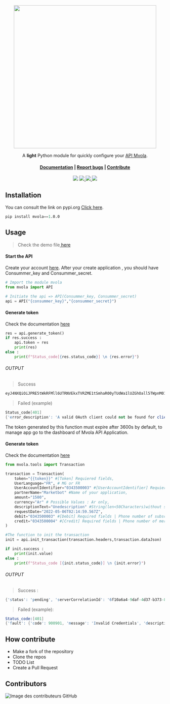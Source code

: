 </br>
</br>
<p align="center"> 
    <img height="450" src="https://github.com/rivo2302/Mvola/blob/master/assets/icon.png">
</p>

<div align="center"> 
<p>
  A <b>light</b> Python module for quickly configure your <a href="https://www.mvola.mg/devportal/"> API Mvola</a>.
  <h4>
        <a href="https://pypi.org/project/mvola/">Documentation</a>
        <span> | </span>
        <a href="https://github.com/rivo2302/Mvola/issues">Report bugs</a>
        <span> | </span>
        <a href="https://github.com/rivo2302/Mvola/fork">Contribute</a>
 </h4>
</p>
<p>
    <a href='#'> 
         <a href='#'> <img src='https://img.shields.io/badge/Maintained-Yes-darkgreen?style=for-the-badge'/></a>
    </a>
    <a href='https://pypi.org/project/mvola/'> 
       <img src="https://img.shields.io/badge/-opensource-F9F63C?style=for-the-badge&logo=appveyor&logoColor=FFFFFF"/>
    </a>
    <a href='https://github.com/rivo2302/Mvola'> 
        <img src="https://img.shields.io/badge/-python-396E9B?style=for-the-badge&logo=python&logoColor=FFFFFF"/>
    </a>
        <a href='https://pypi.org/project/mvola/'> <img src='https://img.shields.io/pypi/v/mvola?style=for-the-badge'/></a>
    </p>
</div>

## Installation

You can consult the link on pypi.org <a href="https://pypi.org/project/mvola/"> Click here</a>.

```s
pip install mvola==1.0.0
```


## Usage 
> Check the demo file<a href="https://github.com/rivo2302/Mvola/blob/master/demo.py"> here</a>


#### Start the API 
Create your account <a href="https://www.mvola.mg/devportal/">here</a>.
After your create application , you should have Consummer_key and Consummer_secret.

```python
# Import the module mvola
from mvola import API

# Initiate the api => API(Consummer_key, Consummer_secret)
api = API("{consummer_key}","{consummer_secret}")

```

#### Generate token
Check the documentation <a href="https://www.mvola.mg/devportal/apis/5fb6b560-ef7e-49ad-b3c7-5335b7ca45f6/documents/89b6b1d0-b3c9-4758-a548-47889825bc68"> here</a>


```python
res = api.generate_token()
if res.success :
    api.token = res
    print(res)
else :
    print(f"Status_code[{res.status_code}] \n {res.error}")
```

###### OUTPUT
> Success
```s
eyJ4NXQiOiJPRE5tWkRFMll6UTRNVEkxTVRZME1tSmhaR00yTUdWa1lUZGhOall5TWpnM01XTmpNalJqWWpnMll6bGpNRGRsWWpZd05ERmhZVGd6WkRoa1lUVm1OZyIsImtpZCI6Ik9ETm1aREUyWXpRNE1USTFNVFkwTW1KaFpHTTJNR1ZrWVRkaE5qWXlNamczTVdOak1qUmpZamcyWXpsak1EZGxZall3TkRGaFlUZ3paRGhrWVRWbU5nX1JTMjU2IiwiYWxnIjoiUlMyNTYifQ.eyJzdWIiOiJyaXZvMjMwMkBnbWFpbC5jb21AY2FyYm9uLnN1cGVyIiwiYXV0IjoiQVBQTElDQVRJT04iLCJhdWQiOiIwekw3ZVRyU0VmWGY2a2t3SjUzRFNlZ0NiQndhIiwibmJmIjoxNjUxNzk1NTUyLCJhenAiOiIwekw3ZVRyU0VmWGY2a2t3SjUzRFNlZ0NiQndhIiwic2NvcGUiOiJFWFRfSU5UX01WT0xBX1NDT1BFIiwiaXNzIjoiaHR0cHM6XC9cL2FwaW0ucHJlcC50ZWxtYS5tZzo5NDQzXC9vYXV0aDJcL3Rva2VuIiwiZXhwIjoxNjUxNzk5MTUyLCJpYXQiOjE2NTE3OTU1NTIsImp0aSI6IjFjNWEwNDY3LTk5NWMtNDFiNi05M2I2LWJjNzY2YTA0ZDdiZCJ9.PCijTounfH2y2-LNaRaKQleYFEV-voBb0ES-ayYRSG8NyT8GVt6BOXWFdPh4V7MNN5ArBtErVifx5MastxKRqE1-rYnekt51iynCXknEPM3hxjFepOPHPR3rIDtRrNJ0raa0oEkVcHjn6Gl9wUiai-4zepwFaR7GP3xAr6Rz42szCQo4AjDiuJkGMNEhQqgL17AYpjOHE8mXf_Jeth7VpcgUTXDwRRNAGhCzUEHqwQpW-7TPryeTHFzj8HPySy3RWBI5bUjYfVoXWL_yg__RxM0YlPX7JE3ycs75yANbWyQ4WdSc3vZhPCkKusERajxlQCIwBxmVUmALp9YRn0wjfg

```

> Failed (example)
```s
Status_code[401] 
{'error_description': 'A valid OAuth client could not be found for client_id: 0zL7eTrSEfXf6kwJ53DSegCbBwa', 'error': 'invalid_client'}
```
The token generated by this function must expire after 3600s by default, to manage app  go to the dashboard of Mvola API Application.

#### Generate token
Check the documentation <a href="https://www.mvola.mg/devportal/apis/5fb6b560-ef7e-49ad-b3c7-5335b7ca45f6/documents/b36ca2a3-f339-43a1-88d3-bbee6c77b06f"> here</a>

```python
from mvola.tools import Transaction

transaction = Transaction(
    token="{{token}}" #[Token] Requiered fields,
    UserLanguage="FR", # MG or FR
    UserAccountIdentifier="0343500003" #[UserAccountIdentifier] Requiered fields ,
    partnerName="Marketbot" #Name of your application,
    amount="1500",
    currency="Ar" # Possible Values : Ar only,
    descriptionText="Unedescription" #String(len<50Characters)without special character. ,
    requestDate="2022-05-06T02:14:59.567Z",
    debit="0343500003" #[Debit] Required fields | Phone number of subscriber .In preprod it’s fixed: 034350003 or 0343500004,
    credit="0343500004" #[Credit] Required fields | Phone number of merchant. In preprod it’s fixed: 034350003 or 0343500004
)

#The function to init the transaction
init = api.init_transaction(transaction.headers,transaction.dataJson)

if init.success :
    print(init.value)
else :
    print(f"Status_code [{init.status_code}] \n {init.error}")
```
###### OUTPUT
> Success :
```s
{'status': 'pending', 'serverCorrelationId': '6f10a6a4-9daf-4d37-b373-80cab3bed1e7', 'notificationMethod': 'polling'}
```

> Failed (example):
```s
Status_code:[401] 
{'fault': {'code': 900901, 'message': 'Invalid Credentials', 'description': 'Invalid Credentials. Make sure you have given the correct access token'}}
```

## How contribute

- Make a fork of the repository
- Clone the repos 
- TODO List 
- Create a Pull Request 

## Contributors

![Image des contributeurs GitHub](https://contrib.rocks/image?repo=rivo2302/Mvola)
